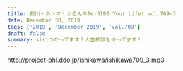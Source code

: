 ```yaml
---
title: 石川・ホンマ・ぶるんのBe-SIDE Your Life! vol.709-3
date: December 30, 2019
tags: ['2019', 'December 2019', 'vol.709']
draft: false
summary: siriつかってます？人生相談もやってます！
---
```


http://project-phi.ddo.jp/ishikawa/ishikawa709_3.mp3